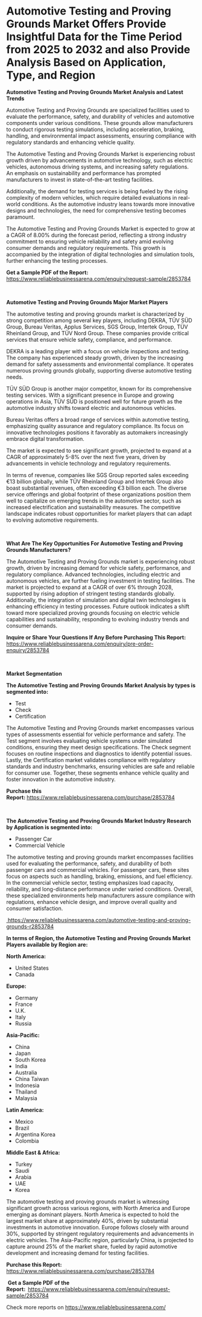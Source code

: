 <p><h1>Automotive Testing and Proving Grounds Market Offers Provide Insightful Data for the Time Period from 2025 to 2032 and also Provide Analysis Based on Application, Type, and Region</h1></p><p><strong>Automotive Testing and Proving Grounds Market Analysis and Latest Trends</strong></p>
<p><p>Automotive Testing and Proving Grounds are specialized facilities used to evaluate the performance, safety, and durability of vehicles and automotive components under various conditions. These grounds allow manufacturers to conduct rigorous testing simulations, including acceleration, braking, handling, and environmental impact assessments, ensuring compliance with regulatory standards and enhancing vehicle quality. </p><p>The Automotive Testing and Proving Grounds Market is experiencing robust growth driven by advancements in automotive technology, such as electric vehicles, autonomous driving systems, and increasing safety regulations. An emphasis on sustainability and performance has prompted manufacturers to invest in state-of-the-art testing facilities. </p><p>Additionally, the demand for testing services is being fueled by the rising complexity of modern vehicles, which require detailed evaluations in real-world conditions. As the automotive industry leans towards more innovative designs and technologies, the need for comprehensive testing becomes paramount. </p><p>The Automotive Testing and Proving Grounds Market is expected to grow at a CAGR of 8.00% during the forecast period, reflecting a strong industry commitment to ensuring vehicle reliability and safety amid evolving consumer demands and regulatory requirements. This growth is accompanied by the integration of digital technologies and simulation tools, further enhancing the testing processes.</p></p>
<p><strong>Get a Sample PDF of the Report:&nbsp;</strong> <a href="https://www.reliablebusinessarena.com/enquiry/request-sample/2853784?utm_campaign=3289&utm_medium=2&utm_source=Github&utm_content=ia&utm_term=12032025&utm_id=automotive-testing-and-proving-grounds">https://www.reliablebusinessarena.com/enquiry/request-sample/2853784</a></p>
<p>&nbsp;</p>
<p><strong>Automotive Testing and Proving Grounds Major Market Players</strong></p>
<p><p>The automotive testing and proving grounds market is characterized by strong competition among several key players, including DEKRA, TÜV SÜD Group, Bureau Veritas, Applus Services, SGS Group, Intertek Group, TÜV Rheinland Group, and TÜV Nord Group. These companies provide critical services that ensure vehicle safety, compliance, and performance.</p><p>DEKRA is a leading player with a focus on vehicle inspections and testing. The company has experienced steady growth, driven by the increasing demand for safety assessments and environmental compliance. It operates numerous proving grounds globally, supporting diverse automotive testing needs.</p><p>TÜV SÜD Group is another major competitor, known for its comprehensive testing services. With a significant presence in Europe and growing operations in Asia, TÜV SÜD is positioned well for future growth as the automotive industry shifts toward electric and autonomous vehicles. </p><p>Bureau Veritas offers a broad range of services within automotive testing, emphasizing quality assurance and regulatory compliance. Its focus on innovative technologies positions it favorably as automakers increasingly embrace digital transformation.</p><p>The market is expected to see significant growth, projected to expand at a CAGR of approximately 5-8% over the next five years, driven by advancements in vehicle technology and regulatory requirements. </p><p>In terms of revenue, companies like SGS Group reported sales exceeding €13 billion globally, while TÜV Rheinland Group and Intertek Group also boast substantial revenues, often exceeding €3 billion each. The diverse service offerings and global footprint of these organizations position them well to capitalize on emerging trends in the automotive sector, such as increased electrification and sustainability measures. The competitive landscape indicates robust opportunities for market players that can adapt to evolving automotive requirements.</p></p>
<p>&nbsp;</p>
<p><strong>What Are The Key Opportunities For Automotive Testing and Proving Grounds Manufacturers?</strong></p>
<p><p>The Automotive Testing and Proving Grounds market is experiencing robust growth, driven by increasing demand for vehicle safety, performance, and regulatory compliance. Advanced technologies, including electric and autonomous vehicles, are further fueling investment in testing facilities. The market is projected to expand at a CAGR of over 6% through 2028, supported by rising adoption of stringent testing standards globally. Additionally, the integration of simulation and digital twin technologies is enhancing efficiency in testing processes. Future outlook indicates a shift toward more specialized proving grounds focusing on electric vehicle capabilities and sustainability, responding to evolving industry trends and consumer demands.</p></p>
<p><strong>Inquire or Share Your Questions If Any Before Purchasing This Report:</strong> <a href="https://www.reliablebusinessarena.com/enquiry/pre-order-enquiry/2853784?utm_campaign=3289&utm_medium=2&utm_source=Github&utm_content=ia&utm_term=12032025&utm_id=automotive-testing-and-proving-grounds">https://www.reliablebusinessarena.com/enquiry/pre-order-enquiry/2853784</a></p>
<p>&nbsp;</p>
<p><strong>Market Segmentation</strong></p>
<p><strong>The Automotive Testing and Proving Grounds Market Analysis by types is segmented into:</strong></p>
<p><ul><li>Test</li><li>Check</li><li>Certification</li></ul></p>
<p><p>The Automotive Testing and Proving Grounds market encompasses various types of assessments essential for vehicle performance and safety. The Test segment involves evaluating vehicle systems under simulated conditions, ensuring they meet design specifications. The Check segment focuses on routine inspections and diagnostics to identify potential issues. Lastly, the Certification market validates compliance with regulatory standards and industry benchmarks, ensuring vehicles are safe and reliable for consumer use. Together, these segments enhance vehicle quality and foster innovation in the automotive industry.</p></p>
<p><strong>Purchase this Report:&nbsp;</strong><a href="https://www.reliablebusinessarena.com/purchase/2853784?utm_campaign=3289&utm_medium=2&utm_source=Github&utm_content=ia&utm_term=12032025&utm_id=automotive-testing-and-proving-grounds">https://www.reliablebusinessarena.com/purchase/2853784</a></p>
<p>&nbsp;</p>
<p><strong>The Automotive Testing and Proving Grounds Market Industry Research by Application is segmented into:</strong></p>
<p><ul><li>Passenger Car</li><li>Commercial Vehicle</li></ul></p>
<p><p>The automotive testing and proving grounds market encompasses facilities used for evaluating the performance, safety, and durability of both passenger cars and commercial vehicles. For passenger cars, these sites focus on aspects such as handling, braking, emissions, and fuel efficiency. In the commercial vehicle sector, testing emphasizes load capacity, reliability, and long-distance performance under varied conditions. Overall, these specialized environments help manufacturers assure compliance with regulations, enhance vehicle design, and improve overall quality and consumer satisfaction.</p></p>
<p><a href="https://www.reliablebusinessarena.com/automotive-testing-and-proving-grounds-r2853784?utm_campaign=3289&utm_medium=2&utm_source=Github&utm_content=ia&utm_term=12032025&utm_id=automotive-testing-and-proving-grounds">&nbsp;https://www.reliablebusinessarena.com/automotive-testing-and-proving-grounds-r2853784</a></p>
<p><strong>In terms of Region, the Automotive Testing and Proving Grounds Market Players available by Region are:</strong></p>
<p>
    <p> <strong> North America: </strong>
        <ul>
            <li>United States</li>
            <li>Canada</li>
        </ul>
        </p> 
    <p> <strong> Europe: </strong>
        <ul>
            <li>Germany</li>
            <li>France</li>
            <li>U.K.</li>
            <li>Italy</li>
            <li>Russia</li>
        </ul>
        </p> 
    <p> <strong> Asia-Pacific: </strong>
        <ul>
            <li>China</li>
            <li>Japan</li>
            <li>South Korea</li>
            <li>India</li>
            <li>Australia</li>
            <li>China Taiwan</li>
            <li>Indonesia</li>
            <li>Thailand</li>
            <li>Malaysia</li>
        </ul>
        </p> 
    <p> <strong> Latin America: </strong>
        <ul>
            <li>Mexico</li>
            <li>Brazil</li>
            <li>Argentina Korea</li>
            <li>Colombia</li>
        </ul>
        </p> 
    <p> <strong> Middle East & Africa: </strong>
        <ul>
            <li>Turkey</li>
            <li>Saudi</li>
            <li>Arabia</li>
            <li>UAE</li>
            <li>Korea</li>
        </ul>
    </p>
    </p>
<p><p>The automotive testing and proving grounds market is witnessing significant growth across various regions, with North America and Europe emerging as dominant players. North America is expected to hold the largest market share at approximately 40%, driven by substantial investments in automotive innovation. Europe follows closely with around 30%, supported by stringent regulatory requirements and advancements in electric vehicles. The Asia-Pacific region, particularly China, is projected to capture around 25% of the market share, fueled by rapid automotive development and increasing demand for testing facilities.</p></p>
<p><strong>Purchase this Report: </strong><a href="https://www.reliablebusinessarena.com/purchase/2853784?utm_campaign=3289&utm_medium=2&utm_source=Github&utm_content=ia&utm_term=12032025&utm_id=automotive-testing-and-proving-grounds">https://www.reliablebusinessarena.com/purchase/2853784</a></p>
<p>&nbsp;<strong>Get a Sample PDF of the Report:&nbsp;&nbsp;</strong><a href="https://www.reliablebusinessarena.com/enquiry/request-sample/2853784?utm_campaign=3289&utm_medium=2&utm_source=Github&utm_content=ia&utm_term=12032025&utm_id=automotive-testing-and-proving-grounds">https://www.reliablebusinessarena.com/enquiry/request-sample/2853784</a></p>
<p><strong></strong></p>
<p>Check more reports on <a href="https://www.reliablebusinessarena.com/?utm_campaign=3289&utm_medium=2&utm_source=Github&utm_content=ia&utm_term=12032025&utm_id=automotive-testing-and-proving-grounds">https://www.reliablebusinessarena.com/</a></p>